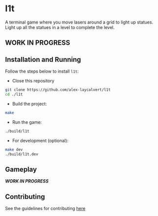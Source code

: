 # l1t

A terminal game where you move lasers around a grid to light up statues.
Light up all the statues in a level to complete the level.

## WORK IN PROGRESS

## Installation and Running

Follow the steps below to install `l1t`:

- Close this repository

```bash
git clone https://github.com/alex-laycalvert/l1t
cd ./l1t
```

- Build the project:

```bash
make
```

- Run the game:

```bash
./build/l1t
```

- For development (optional):

```bash
make dev
./build/l1t.dev
```

## Gameplay

***WORK IN PROGRESS***

## Contributing

See the guidelines for contributing [here](CONTRIBUTING.md)
